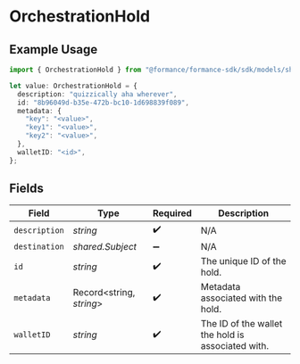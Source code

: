 # OrchestrationHold

## Example Usage

```typescript
import { OrchestrationHold } from "@formance/formance-sdk/sdk/models/shared";

let value: OrchestrationHold = {
  description: "quizzically aha wherever",
  id: "8b96049d-b35e-472b-bc10-1d698839f089",
  metadata: {
    "key": "<value>",
    "key1": "<value>",
    "key2": "<value>",
  },
  walletID: "<id>",
};
```

## Fields

| Field                                             | Type                                              | Required                                          | Description                                       |
| ------------------------------------------------- | ------------------------------------------------- | ------------------------------------------------- | ------------------------------------------------- |
| `description`                                     | *string*                                          | :heavy_check_mark:                                | N/A                                               |
| `destination`                                     | *shared.Subject*                                  | :heavy_minus_sign:                                | N/A                                               |
| `id`                                              | *string*                                          | :heavy_check_mark:                                | The unique ID of the hold.                        |
| `metadata`                                        | Record<string, *string*>                          | :heavy_check_mark:                                | Metadata associated with the hold.                |
| `walletID`                                        | *string*                                          | :heavy_check_mark:                                | The ID of the wallet the hold is associated with. |